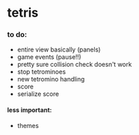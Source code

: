 # tetris

### to do:

- entire view basically (panels)
- game events (pause!!)
- pretty sure collision check doesn't work
- stop tetrominoes
- new tetromino handling
- score
- serialize score

#### less important:
- themes
